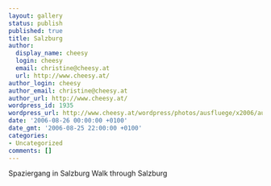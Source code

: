 ```yaml
---
layout: gallery
status: publish
published: true
title: Salzburg
author:
  display_name: cheesy
  login: cheesy
  email: christine@cheesy.at
  url: http://www.cheesy.at/
author_login: cheesy
author_email: christine@cheesy.at
author_url: http://www.cheesy.at/
wordpress_id: 1935
wordpress_url: http://www.cheesy.at/wordpress/photos/ausfluege/x2006/august-2006/2006-08-26/
date: '2006-08-26 00:00:00 +0100'
date_gmt: '2006-08-25 22:00:00 +0100'
categories:
- Uncategorized
comments: []
---
```

<!--:de-->Spaziergang in Salzburg
<!--:--><!--:en-->Walk through Salzburg
<!--:-->
